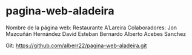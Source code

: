 # pagina-web-aladeira

Nombre de la página web: Restaurante A’Lareira
Colaboradores: 
Jon Mazcuñán Hernández
David Esteban Bernardo 
Alberto Acebes Sanchez

Git: https://github.com/alberr22/pagina-web-aladeira.git
